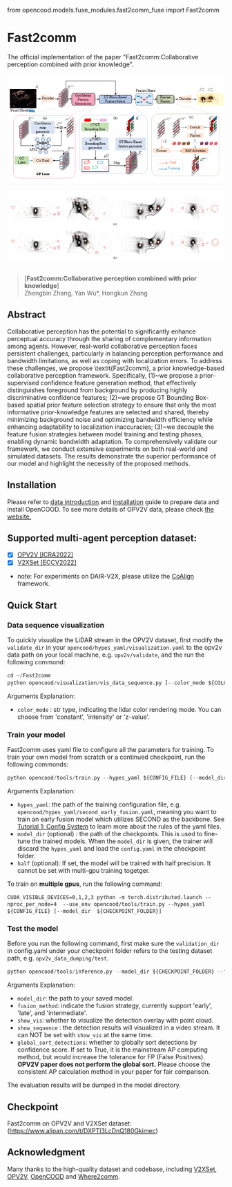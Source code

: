 from opencood.models.fuse_modules.fast2comm_fuse import Fast2comm

# Fast2comm

The official implementation of the paper "Fast2comm:Collaborative perception combined with prior knowledge".
<div align="center">
  <img src="images/OverallModel.png" width="600"/>
  <div>&nbsp;</div>
  <img src="images/results.png" width="600"/>
  <div>&nbsp;</div>
</div>

> [**Fast2comm:Collaborative perception combined with prior knowledge**]          
>  Zhengbin Zhang, Yan Wu\*, Hongkun Zhang<br>


## Abstract

Collaborative perception has the potential to significantly enhance perceptual accuracy through the sharing of complementary information among agents. However, real-world collaborative perception faces persistent challenges, particularly in balancing perception performance and bandwidth limitations, as well as coping with localization errors. To address these challenges, we propose \textit{Fast2comm}, a prior knowledge-based collaborative perception framework. Specifically, (1)~we propose a prior-supervised confidence feature generation method, that effectively distinguishes foreground from background by producing highly discriminative confidence features; (2)~we propose GT Bounding Box-based spatial prior feature selection strategy to ensure that only the most informative prior-knowledge features are selected and shared, thereby minimizing background noise and optimizing bandwidth efficiency while enhancing adaptability to localization inaccuracies; (3)~we decouple the feature fusion strategies between model training and testing phases, enabling dynamic bandwidth adaptation. To comprehensively validate our framework, we conduct extensive experiments on both real-world and simulated datasets. The results demonstrate the superior performance of our model and highlight the necessity of the proposed methods.

## Installation
Please refer to [data introduction](https://opencood.readthedocs.io/en/latest/md_files/data_intro.html)
and [installation](https://opencood.readthedocs.io/en/latest/md_files/installation.html) guide to prepare
data and install OpenCOOD. To see more details of OPV2V data, please check [the website.](https://mobility-lab.seas.ucla.edu/opv2v/)

## Supported multi-agent perception dataset:
  - [x] [OPV2V [ICRA2022]](https://mobility-lab.seas.ucla.edu/opv2v/)
  - [x] [V2XSet [ECCV2022]](https://arxiv.org/pdf/2203.10638.pdf)
  - note: For experiments on DAIR-V2X, please utilize the [CoAlign](https://github.com/yifanlu0227/CoAlign) framework.
## Quick Start
### Data sequence visualization
To quickly visualize the LiDAR stream in the OPV2V dataset, first modify the `validate_dir`
in your `opencood/hypes_yaml/visualization.yaml` to the opv2v data path on your local machine, e.g. `opv2v/validate`,
and the run the following commond:
```python
cd ~/Fast2comm
python opencood/visualization/vis_data_sequence.py [--color_mode ${COLOR_RENDERING_MODE}]
```
Arguments Explanation:
- `color_mode` : str type, indicating the lidar color rendering mode. You can choose from 'constant', 'intensity' or 'z-value'.


### Train your model
Fast2comm uses yaml file to configure all the parameters for training. To train your own model
from scratch or a continued checkpoint, run the following commonds:
```python
python opencood/tools/train.py --hypes_yaml ${CONFIG_FILE} [--model_dir  ${CHECKPOINT_FOLDER} --half]
```
Arguments Explanation:
- `hypes_yaml`: the path of the training configuration file, e.g. `opencood/hypes_yaml/second_early_fusion.yaml`, meaning you want to train
an early fusion model which utilizes SECOND as the backbone. See [Tutorial 1: Config System](https://opencood.readthedocs.io/en/latest/md_files/config_tutorial.html) to learn more about the rules of the yaml files.
- `model_dir` (optional) : the path of the checkpoints. This is used to fine-tune the trained models. When the `model_dir` is
given, the trainer will discard the `hypes_yaml` and load the `config.yaml` in the checkpoint folder.
- `half` (optional): If set, the model will be trained with half precision. It cannot be set with multi-gpu training togetger.

To train on **multiple gpus**, run the following command:
```
CUDA_VISIBLE_DEVICES=0,1,2,3 python -m torch.distributed.launch --nproc_per_node=4  --use_env opencood/tools/train.py --hypes_yaml ${CONFIG_FILE} [--model_dir  ${CHECKPOINT_FOLDER}]
```


### Test the model
Before you run the following command, first make sure the `validation_dir` in config.yaml under your checkpoint folder
refers to the testing dataset path, e.g. `opv2v_data_dumping/test`.

```python
python opencood/tools/inference.py --model_dir ${CHECKPOINT_FOLDER} --fusion_method ${FUSION_STRATEGY} [--show_vis] [--show_sequence]
```
Arguments Explanation:
- `model_dir`: the path to your saved model.
- `fusion_method`: indicate the fusion strategy, currently support 'early', 'late', and 'intermediate'.
- `show_vis`: whether to visualize the detection overlay with point cloud.
- `show_sequence` : the detection results will visualized in a video stream. It can NOT be set with `show_vis` at the same time.
- `global_sort_detections`: whether to globally sort detections by confidence score. If set to True, it is the mainstream AP computing method, but would increase the tolerance for FP (False Positives). **OPV2V paper does not perform the global sort.** Please choose the consistent AP calculation method in your paper for fair comparison.

The evaluation results  will be dumped in the model directory.
## Checkpoint
Fast2comm on OPV2V and V2XSet dataset:(https://www.alipan.com/t/DXPTl3LcDnQ180Gkimec)

## Acknowledgment
Many thanks to the high-quality dataset and codebase, including [V2XSet](https://drive.google.com/drive/folders/1r5sPiBEvo8Xby-nMaWUTnJIPK6WhY1B6), [OPV2V](https://drive.google.com/drive/folders/1dkDeHlwOVbmgXcDazZvO6TFEZ6V_7WUu), [OpenCOOD](https://github.com/DerrickXuNu/OpenCOOD) and  [Where2comm](https://github.com/MediaBrain-SJTU/Where2comm.git).

